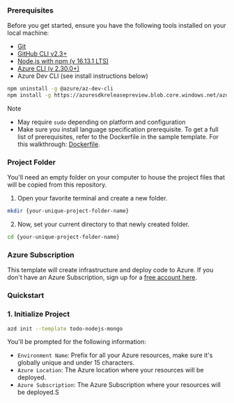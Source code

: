 ### Prerequisites

Before you get started, ensure you have the following tools installed on your local machine:

- [Git](https://git-scm.com/)
- [GitHub CLI v2.3+](https://github.com/cli/cli)
- [Node.js with npm (v 16.13.1 LTS)](https://nodejs.org/)
- [Azure CLI (v 2.30.0+)](/cli/azure/install-azure-cli)
- Azure Dev CLI (see install instructions below)

```bash
npm uninstall -g @azure/az-dev-cli
npm install -g https://azuresdkreleasepreview.blob.core.windows.net/azd/standalone/latest/azure-az-dev-cli-latest.tgz
```
> [!NOTE]
> * May require `sudo` depending on platform and configuration
> * Make sure you install language specification prerequisite. To get a full list of prerequisites, refer to the Dockerfile in the sample template. For this walkthrough: [Dockerfile](https://github.com/Azure-Samples/todo-nodejs-mongo/blob/main/.devcontainer/Dockerfile).

### Project Folder

You'll need an empty folder on your computer to house the project files that will be copied from this repository.

1. Open your favorite terminal and create a new folder.

```bash
mkdir {your-unique-project-folder-name}
```

2. Now, set your current directory to that newly created folder.

```bash
cd {your-unique-project-folder-name}
```

### Azure Subscription

This template will create infrastructure and deploy code to Azure. If you don't have an Azure Subscription, sign up for a [free account here](https://azure.microsoft.com/free/). 

### Quickstart

### 1. Initialize Project

```bash
azd init --template todo-nodejs-mongo
```

You'll be prompted for the following information:

- `Environment Name`: Prefix for all your Azure resources, make sure it's globally unique and under 15 characters.
- `Azure Location`: The Azure location where your resources will be deployed.
- `Azure Subscription`: The Azure Subscription where your resources will be deployed.S